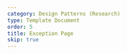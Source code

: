 ```yaml
---
category: Design Patterns (Research)
type: Template Document
order: 5
title: Exception Page
skip: true
---
```

